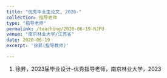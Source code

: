 ```yaml
---
title: "优秀毕业生论文, 2020-"
collection: 指导老师
type: "指导老师"
permalink: /teaching/2020-06-19-NJFU
venue: "南京林业大学/江苏省"
date: 2020-06-19
excerpt: '徐昇(指导教师)'

---
```

1. 徐昇，2023届毕业设计–优秀指导老师，南京林业大学，2023



